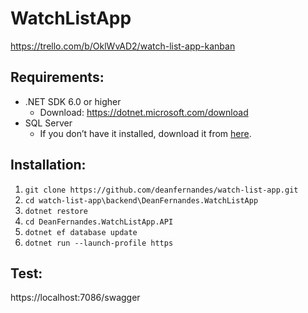 # WatchListApp
https://trello.com/b/OklWvAD2/watch-list-app-kanban
## Requirements:
* .NET SDK 6.0 or higher
  * Download: https://dotnet.microsoft.com/download
* SQL Server
  * If you don’t have it installed, download it from [here](https://www.microsoft.com/en-us/sql-server/sql-server-downloads).
## Installation:
1. `git clone https://github.com/deanfernandes/watch-list-app.git`
2. `cd watch-list-app\backend\DeanFernandes.WatchListApp`
3. `dotnet restore`
4. `cd DeanFernandes.WatchListApp.API`
5. `dotnet ef database update`
6. `dotnet run --launch-profile https`
## Test:
https://localhost:7086/swagger
